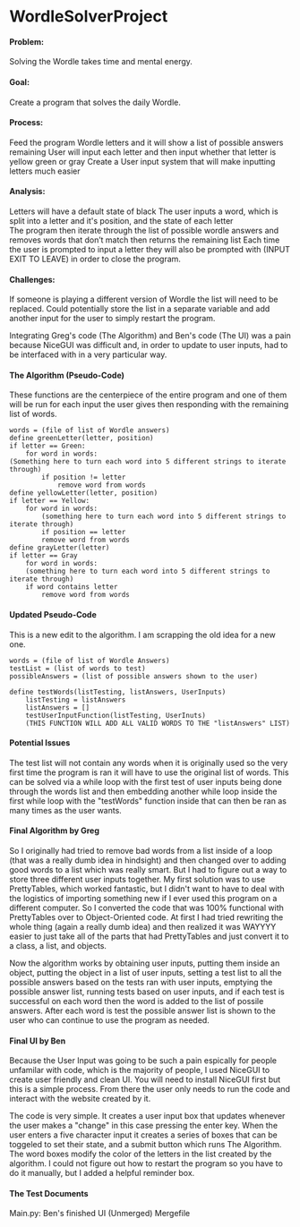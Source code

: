 # WordleSolverProject

#### Problem: 
Solving the Wordle takes time and mental energy. 

#### Goal: 
Create a program that solves the daily Wordle. 

#### Process: 
Feed the program Wordle letters and it will show a list of possible answers remaining
User will input each letter and then input whether that letter is yellow green or gray 
Create a User input system that will make inputting letters much easier 

#### Analysis: 
Letters will have a default state of black
The user inputs a word, which is split into a letter and it's position, and the state of each letter  
The program then iterate through the list of possible wordle answers and removes words that don’t match then returns the remaining list 
Each time the user is prompted to input a letter they will also be prompted with (INPUT EXIT TO LEAVE) in order to close the program.

#### Challenges: 
If someone is playing a different version of Wordle the list will need to be replaced. Could potentially store the list in a separate variable and add another input for the user to simply restart the program.

Integrating Greg's code (The Algorithm) and Ben's code (The UI) was a pain because NiceGUI was difficult and, in order to update to user inputs, had to be interfaced with in a very particular way. 

#### The Algorithm (Pseudo-Code) 
These functions are the centerpiece of the entire program and one of them will be run for each input the user gives then responding with the remaining list of words.

```
words = (file of list of Wordle answers)
define greenLetter(letter, position)
if letter == Green:
	for word in words:
(Something here to turn each word into 5 different strings to iterate through)
		if position != letter
			remove word from words
define yellowLetter(letter, position)
if letter == Yellow:
	for word in words:
		(something here to turn each word into 5 different strings to iterate through)
		if position == letter
		remove word from words
define grayLetter(letter)
if letter == Gray
	for word in words:
	(something here to turn each word into 5 different strings to iterate through)
	if word contains letter
		remove word from words
```
#### Updated Pseudo-Code
This is a new edit to the algorithm. I am scrapping the old idea for a new one.
```
words = (file of list of Wordle Answers)
testList = (list of words to test)
possibleAnswers = (list of possible answers shown to the user)

define testWords(listTesting, listAnswers, UserInputs)
	listTesting = listAnswers
	listAnswers = []
	testUserInputFunction(listTesting, UserInuts)
	(THIS FUNCTION WILL ADD ALL VALID WORDS TO THE "listAnswers" LIST)
```
#### Potential Issues
The test list will not contain any words when it is originally used so the very first time the program is ran it will have to use the original list of words. This can be solved via a while loop with the first test of user inputs being done through the words list and then embedding another while loop inside the first while loop with the "testWords" function inside that can then be ran as many times as the user wants.

#### Final Algorithm by Greg

So I originally had tried to remove bad words from a list inside of a loop (that was a really dumb idea in hindsight) and then changed over to adding good words to a list which was really smart. But I had to figure out a way to store three different user inputs together. My first solution was to use PrettyTables, which worked fantastic, but I didn't want to have to deal with the logistics of importing something new if I ever used this program on a different computer. So I converted the code that was 100% functional with PrettyTables over to Object-Oriented code. At first I had tried rewriting the whole thing (again a really dumb idea) and then realized it was WAYYYY easier to just take all of the parts that had PrettyTables and just convert it to a class, a list, and objects. 

Now the algorithm works by obtaining user inputs, putting them inside an object, putting the object in a list of user inputs, setting a test list to all the possible answers based on the tests ran with user inputs, emptying the possible answer list, running tests based on user inputs, and if each test is successful on each word then the word is added to the list of possile answers. After each word is test the possible answer list is shown to the user who can continue to use the program as needed.

#### Final UI by Ben 

Because the User Input was going to be such a pain espically for people unfamilar with code, which is the majority of people, I used NiceGUI to create user friendly and clean UI. You will need to install NiceGUI first but this is a simple process. From there the user only needs to run the code and interact with the website created by it. 

The code is very simple. It creates a user input box that updates whenever the user makes a "change" in this case pressing the enter key. When the user enters a five character input it creates a series of boxes that can be toggeled to set their state, and a submit button which runs The Algorithm. The word boxes modify the color of the letters in the list created by the algorithm. I could not figure out how to restart the program so you have to do it manually, but I added a helpful reminder box. 

#### The Test Documents

Main.py: Ben's finished UI (Unmerged)
Mergefile

